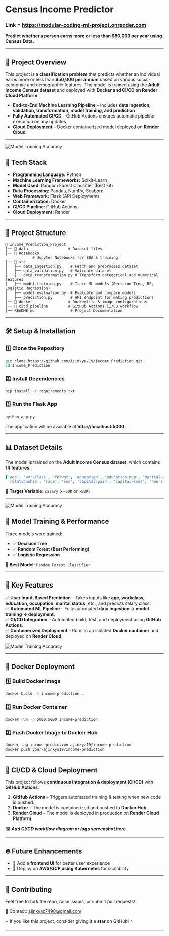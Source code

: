 
# Census Income Predictor

### Link = https://modular-coding-ml-project.onrender.com


 **Predict whether a person earns more or less than $50,000 per year using Census Data.**

---

## 📌 Project Overview

This project is a **classification problem** that predicts whether an individual earns more or less than **$50,000 per annum** based on various social-economic and demographic features. The model is trained using the **Adult Income Census dataset** and deployed with **Docker and CI/CD on Render Cloud Platform**.

- **End-to-End Machine Learning Pipeline** – Includes **data ingestion, validation, transformation, model training, and prediction**
- **Fully Automated CI/CD** – GitHub Actions ensures automatic pipeline execution on any updates
- **Cloud Deployment** – Docker containerized model deployed on **Render Cloud**

---

![Model Training Accuracy](images/model_accuracy.png)


## 🚀 Tech Stack

- **Programming Language:** Python  
- **Machine Learning Frameworks:** Scikit-Learn  
- **Model Used:** Random Forest Classifier (Best Fit)  
- **Data Processing:** Pandas, NumPy, Seaborn  
- **Web Framework:** Flask (API Deployment)  
- **Containerization:** Docker  
- **CI/CD Pipeline:** GitHub Actions  
- **Cloud Deployment:** Render  

---


## 📂 Project Structure

```
📁 Income_Prediction_Project
│── 📂 data                  # Dataset files
│── 📂 notebooks 
            # Jupyter Notebooks for EDA & training
│── 📂 src
│   ├── data_ingestion.py    # Fetch and preprocess dataset
│   ├── data_validation.py   # Validate dataset
│   ├── data_transformation.py # Transform categorical and numerical features
│   ├── model_training.py    # Train ML models (Decision Tree, RF, Logistic Regression)
│   ├── model_evaluation.py  # Evaluate and compare models
│   ├── prediction.py        # API endpoint for making predictions
│── 📂 docker                # Dockerfile & image configurations
│── 📂 cicd_pipeline         # GitHub Actions CI/CD workflow
│── README.md                # Project Documentation
```

---

## 🛠 Setup & Installation

### 1️⃣ Clone the Repository

```sh
git clone https://github.com/Ajinkya-19/Income_Prediction.git
cd Income_Prediction
```

### 2️⃣ Install Dependencies

```sh
pip install -r requirements.txt
```

### 3️⃣ Run the Flask App

```sh
python app.py
```

The application will be available at **http://localhost:5000**.

---

## 📊 Dataset Details

The model is trained on the **Adult Income Census dataset**, which contains **14 features**:

```yaml
['age', 'workclass', 'fnlwgt', 'education', 'education-num', 'marital-status', 'occupation',
 'relationship', 'race', 'sex', 'capital-gain', 'capital-loss', 'hours-per-week', 'country', 'salary']
```

📌 **Target Variable:** `salary` (`<=50K` or `>50K`)

---
![Model Training Accuracy](images/model_accuracy.png)


## 🤖 Model Training & Performance

Three models were trained:

- ✅ **Decision Tree**
- ✅ **Random Forest (Best Performing)**
- ✅ **Logistic Regression**

🎯 **Best Model:** `Random Forest Classifier`  

---

## 🎯 Key Features

✅ **User Input-Based Prediction** – Takes inputs like **age, workclass, education, occupation, marital status**, etc., and predicts salary class.  
✅ **Automated ML Pipeline** – Fully automated **data ingestion → model training → deployment**.  
✅ **CI/CD Integration** – Automated build, test, and deployment using **GitHub Actions**.  
✅ **Containerized Deployment** – Runs in an isolated **Docker container** and deployed on **Render Cloud**.  

![Model Training Accuracy](images/model_accuracy.png)

---

## 🐳 Docker Deployment

### 1️⃣ Build Docker Image

```sh
docker build -t income-prediction .
```

### 2️⃣ Run Docker Container

```sh
docker run -p 5000:5000 income-prediction
```

### 3️⃣ Push Docker Image to Docker Hub

```sh
docker tag income-prediction ajinkya19/income-prediction
docker push your-ajinkya19/income-prediction
```

---

## 🚀 CI/CD & Cloud Deployment

This project follows **continuous integration & deployment (CI/CD)** with **GitHub Actions**:

1. **GitHub Actions** – Triggers automated training & testing when new code is pushed.  
2. **Docker** – The model is containerized and pushed to **Docker Hub**.  
3. **Render Cloud** – The model is deployed in production on **Render Cloud Platform**.  

🖼 **_Add CI/CD workflow diagram or logs screenshot here._**  

---

## 🔥 Future Enhancements

- 🚀 Add a **frontend UI** for better user experience  
- 🚀 Deploy on **AWS/GCP using Kubernetes** for scalability  

---

## 🤝 Contributing

Feel free to fork the repo, raise issues, or submit pull requests!  

📧 Contact: ajinkyac7498@gmail.com  

⭐ If you like this project, consider giving it a **star** on GitHub! ⭐  

---

